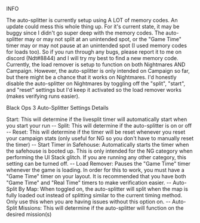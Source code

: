 INFO

The auto-splitter is currently setup using A LOT of memory codes. An update could mess this whole thing up. For it's current state, it may be buggy since I didn't
go super deep with the memory codes. The auto-splitter may or may not split at an unintended spot, or the "Game Time" timer may or may not pause at an unintended spot (I used memory codes for loads too). So if you run through any bugs, please report it to me on discord (Ndt#8844) and I will try my best to find a new memory code. Currently, the load remover is setup to function on both Nightmares AND Campaign. However, the auto-splitter is only intended on Campaign so far, but there might be a chance that it works on Nightmares. I'd honestly disable the auto-splitter on Nightmares by toggling off the "split", "start", and "reset" settings but I'd keep it activated so the load remover works (makes verifying runs easier).

Black Ops 3 Auto-Splitter Settings Details

Start: This will determine if the livesplit timer will automatically start when you start your run --
Split: This will determine if the auto-splitter is on or off --
Reset: This will determine if the timer will be reset whenever you reset your campaign stats (only useful for NG so you don't have to manually reset the timer) --
Start Timer in Safehouse: Automatically starts the timer when the safehouse is booted up. This is only intended for the NG category when performing the UI Stack glitch. If you are running any other category, this setting can be turned off. --
Load Remover: Pauses the "Game Time" timer whenever the game is loading. In order for this to work, you must have a "Game Time" timer on your layout. It is recommended that you have both "Game Time" and "Real Time" timers to make verification easier. --
Auto-Split By Map: When toggled on, the auto-splitter will split when the map is fully loaded out instead of splitting similar to the current timing method. Only use this when you are having issues without this option on. --
Auto-Split Missions: This will determine if the auto-splitter will function on the desired mission(s)
